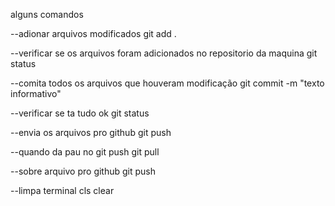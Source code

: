alguns comandos

--adionar arquivos modificados
git add .

--verificar se os arquivos foram adicionados no repositorio da maquina
git status

--comita todos os arquivos que houveram modificação
git commit -m "texto informativo"

--verificar se ta tudo ok
git status

--envia os arquivos pro github
git push

--quando da pau no git push
git pull

--sobre arquivo pro github
git push

--limpa terminal
cls
clear